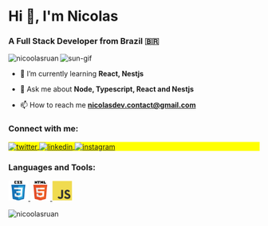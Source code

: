 <h1 align="left">Hi 👋, I'm Nicolas</h1>
<h3 align="left">A Full Stack Developer from Brazil 🇧🇷</h3>
<img alt="sun-gif" width="400" align="right" src="https://user-images.githubusercontent.com/10260230/93533501-53aa0d80-f943-11ea-90d1-e6e70eca2e29.gif">

<p align="left"> <img src="https://komarev.com/ghpvc/?username=nicoolasruan&label=Profile%20views&color=22272e&style=plastic" alt="nicoolasruan" /> </p>

- 🌱 I’m currently learning **React, Nestjs**

- 💬 Ask me about **Node, Typescript, React and Nestjs**

- 📫 How to reach me **nicolasdev.contact@gmail.com**

<h3 align="left">Connect with me:</h3>
<p align="left" style="background:yellow">
<a href="https://twitter.com/niclasdev07" target="_blank">
  <img align="center" src="https://img.shields.io/badge/-niclasdev07-05122A?style=flat&logo=twitter" alt="twitter"/>  
</a>
<a href="https://linkedin.com/in/nicoolasruan" target="_blank">
  <img align="center" src="https://img.shields.io/badge/-nicoolasruan-05122A?style=flat&logo=linkedin" alt="linkedin"/>
</a>
<a href="https://instagram.com/nicoolas.ruan7k" target="_blank">
 <img align="center" src="https://img.shields.io/badge/-nicoolas.ruan7k-05122A?style=flat&logo=instagram" alt="instagram"/>
</a>
</p>

<h3 align="left">Languages and Tools:</h3>
<p align="left"> <a href="https://www.w3schools.com/css/" target="_blank" rel="noreferrer"> <img src="https://raw.githubusercontent.com/devicons/devicon/master/icons/css3/css3-original-wordmark.svg" alt="css3" width="40" height="40"/> </a> <a href="https://www.w3.org/html/" target="_blank" rel="noreferrer"> <img src="https://raw.githubusercontent.com/devicons/devicon/master/icons/html5/html5-original-wordmark.svg" alt="html5" width="40" height="40"/> </a> <a href="https://developer.mozilla.org/en-US/docs/Web/JavaScript" target="_blank" rel="noreferrer"> <img src="https://raw.githubusercontent.com/devicons/devicon/master/icons/javascript/javascript-original.svg" alt="javascript" width="40" height="40"/> </a> </p>

<p><img align="center" src="https://github-readme-stats.vercel.app/api/top-langs?username=nicoolasruan&show_icons=true&theme=dark&hide_border=true&locale=en&layout=compact" alt="nicoolasruan" /></p>

